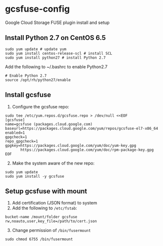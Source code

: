 # gcsfuse-config
Google Cloud Storage FUSE plugin install and setup

## Install Python 2.7 on CentOS 6.5
```
sudo yum update # update yum
sudo yum install centos-release-scl # install SCL 
sudo yum install python27 # install Python 2.7
```
Add the following to ~/.bashrc to enable Python2.7
```
# Enable Python 2.7
source /opt/rh/python27/enable
```

## Install gcsfuse
1. Configure the gcsfuse repo:
```
sudo tee /etc/yum.repos.d/gcsfuse.repo > /dev/null <<EOF
[gcsfuse]
name=gcsfuse (packages.cloud.google.com)
baseurl=https://packages.cloud.google.com/yum/repos/gcsfuse-el7-x86_64
enabled=1
gpgcheck=1
repo_gpgcheck=1
gpgkey=https://packages.cloud.google.com/yum/doc/yum-key.gpg
       https://packages.cloud.google.com/yum/doc/rpm-package-key.gpg
EOF
```
2.  Make the system aware of the new repo:
```
sudo yum update
sudo yum install -y gcsfuse
```

## Setup gcsfuse with mount
1.  Add certification (JSON format) to system
2.  Add the following to `/etc/fstab`:
```
bucket-name /mount/folder gcsfuse rw,noauto,user,key_file=/path/to/cert.json
```
3.  Change permission of `/bin/fusermount`
```
sudo chmod 6755 /bin/fusermount
```
